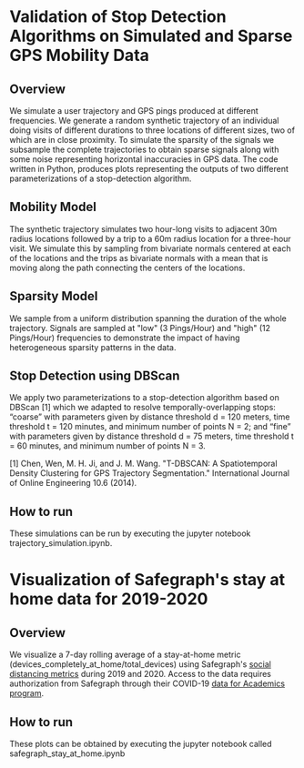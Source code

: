 # Validation of Stop Detection Algorithms on Simulated and Sparse GPS Mobility Data 

## Overview
We simulate a user trajectory and GPS pings produced at different frequencies. We generate a random synthetic trajectory of an individual doing visits of different durations to three locations of different sizes, two of which are in close proximity. To simulate the sparsity of the signals we subsample the complete trajectories to obtain sparse signals along with some noise representing horizontal inaccuracies in GPS data. The code written in Python, produces plots representing the outputs of two different parameterizations of a stop-detection algorithm. 

## Mobility Model
The synthetic trajectory simulates two hour-long visits to adjacent 30m radius locations followed by a trip to a 60m radius location for a three-hour visit. We simulate this by sampling from bivariate normals centered at each of the locations and the trips as bivariate normals with a mean that is moving along the path connecting the centers of the locations.

## Sparsity Model
We sample from a uniform distribution spanning the duration of the whole trajectory. Signals are sampled at "low" (3 Pings/Hour) and "high" (12 Pings/Hour) frequencies to demonstrate the impact of having heterogeneous sparsity patterns in the data.

## Stop Detection using DBScan
We apply two parameterizations to a stop-detection algorithm based on DBScan [1] which we adapted to resolve temporally-overlapping stops: “coarse” with parameters given by distance threshold d = 120 meters, time threshold t = 120 minutes, and minimum number of points N = 2; and “fine” with parameters given by distance threshold d = 75 meters, time threshold t = 60 minutes, and minimum number of points N = 3.

[1] Chen, Wen, M. H. Ji, and J. M. Wang. "T-DBSCAN: A Spatiotemporal Density Clustering for GPS Trajectory Segmentation." International Journal of Online Engineering 10.6 (2014).

## How to run
These simulations can be run by executing the jupyter notebook trajectory_simulation.ipynb. 

# Visualization of Safegraph's stay at home data for 2019-2020

## Overview
We visualize a 7-day rolling average of a stay-at-home metric (devices_completely_at_home/total_devices) using Safegraph's [social distancing metrics](https://docs.safegraph.com/docs/social-distancing-metrics) during 2019 and 2020. Access to the data requires authorization from Safegraph through their COVID-19 [data for Academics program](https://www.safegraph.com/blog/safegraph-partners-with-dewey). 
## How to run
These plots can be obtained by executing the jupyter notebook called safegraph_stay_at_home.ipynb
